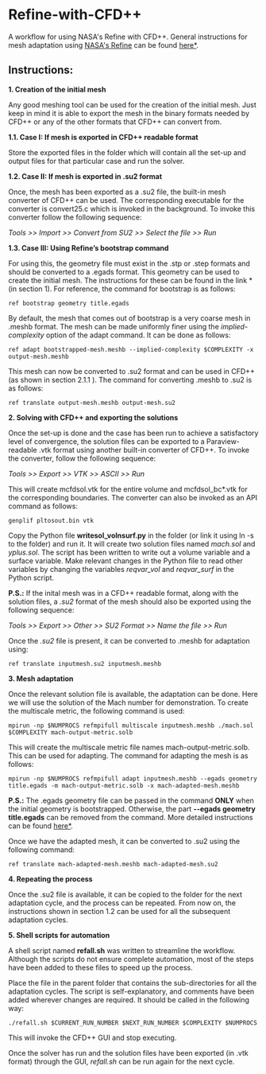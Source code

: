 # Refine-with-CFD++
A workflow for using NASA's Refine with CFD++. General instructions for mesh adaptation using [NASA's Refine](https://github.com/nasa/refine?tab=readme-ov-file) can be found [here*](https://github.com/aravind-balan/Mesh-Adaptation/tree/main).

## Instructions: 

**1. Creation of the initial mesh**

Any good meshing tool can be used for the creation of the initial mesh. Just keep in mind it is able to export the mesh in the binary formats needed by CFD++ or any of the other formats that CFD++ can convert from.

**1.1. Case I: If mesh is exported in CFD++ readable format**

Store the exported files in the folder which will contain all the set-up and output files for that particular case and run the solver.

**1.2. Case II: If mesh is exported in .su2 format**

Once, the mesh has been exported as a .su2 file, the built-in mesh converter of CFD++ can be used. The corresponding executable for the converter is convert25.c which is invoked in the background. To invoke this converter follow the following sequence:

*Tools >> Import >> Convert from SU2 >> Select the file >> Run*

**1.3. Case III: Using Refine’s bootstrap command**

For using this, the geometry file must exist in the .stp or .step formats and should be converted to a .egads format. This geometry can be used to create the initial mesh. The instructions for these can be found in the link * (in section 1). For reference, the command for bootstrap is as follows:
```
ref bootstrap geometry title.egads
```
By default, the mesh that comes out of bootstrap is a very coarse mesh in .meshb format. The mesh can be made uniformly finer using the *implied-complexity* option of the adapt command.
It can be done as follows:
```
ref adapt bootstrapped-mesh.meshb --implied-complexity $COMPLEXITY -x output-mesh.meshb
```
This mesh can now be converted to .su2 format and can be used in CFD++ (as shown in section 2.1.1 ). The command for converting .meshb to .su2 is as follows:
```
ref translate output-mesh.meshb output-mesh.su2
```
**2. Solving with CFD++ and exporting the solutions**

Once the set-up is done and the case has been run to achieve a satisfactory level of convergence, the solution files can be exported to a Paraview-readable .vtk format using another built-in converter of CFD++. To invoke the converter, follow the following sequence: 

*Tools >> Export >> VTK >> ASCII >> Run*

This will create mcfdsol.vtk for the entire volume and mcfdsol_bc*.vtk for the corresponding boundaries. The converter can also be invoked as an API command as follows:
```
genplif pltosout.bin vtk
```
Copy the Python file **writesol_volnsurf.py** in the folder (or link it using ln -s to the folder) and run it. It will create two solution files named *mach.sol* and *yplus.sol*. The script has been written to write out a volume variable and a surface variable. Make relevant changes in the Python file to read other variables by changing the variables *reqvar_vol*  and *reqvar_surf* in the Python script.

**P.S.:** If the inital mesh was in a CFD++ readable format, along with the solution files, a *.su2* format of the mesh should also be exported using the following sequence:

*Tools >> Export >> Other >> SU2 Format >> Name the file >> Run*

Once the *.su2* file is present, it can be converted to .meshb for adaptation using:
```
ref translate inputmesh.su2 inputmesh.meshb
```
**3. Mesh adaptation**

Once the relevant solution file is available, the adaptation can be done. Here we will use the solution of the Mach number for demonstration. To create the multiscale metric, the following command is used:
```
mpirun -np $NUMPROCS refmpifull multiscale inputmesh.meshb ./mach.sol $COMPLEXITY mach-output-metric.solb
```
This will create the multiscale metric file names mach-output-metric.solb. This can be used for adapting. The command for adapting the mesh is as follows:
```
mpirun -np $NUMPROCS refmpifull adapt inputmesh.meshb --egads geometry title.egads -m mach-output-metric.solb -x mach-adapted-mesh.meshb
```

**P.S.:** The .egads geometry file can be passed in the command **ONLY** when the initial geometry is bootstrapped. Otherwise, the part **--egads geometry title.egads** can be removed from the command. More detailed instructions can be found [here*](https://github.com/aravind-balan/Mesh-Adaptation/tree/main).

Once we have the adapted mesh, it can be converted to .su2 using the following command:
```
ref translate mach-adapted-mesh.meshb mach-adapted-mesh.su2
```
**4. Repeating the process**

Once the .su2 file is available, it can be copied to the folder for the next adaptation cycle, and the
process can be repeated. From now on, the instructions shown in section 1.2 can be used
for all the subsequent adaptation cycles.

**5. Shell scripts for automation**

A shell script named **refall.sh** was written to streamline the workflow. Although the scripts do not ensure complete automation, most of the steps have been added to these files to speed up the process.

Place the file in the parent folder that contains the sub-directories for all the adaptation cycles.
The script is self-explanatory, and comments have been added wherever changes are required. It should be called in the following way:
```
./refall.sh $CURRENT_RUN_NUMBER $NEXT_RUN_NUMBER $COMPLEXITY $NUMPROCS
```
This will invoke the CFD++ GUI and stop executing.

Once the solver has run and the solution files have been exported (in .vtk format) through the GUI, *refall.sh* can be run again for the next cycle.

